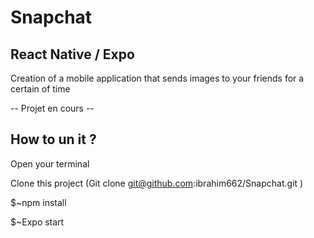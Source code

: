# Snapchat
## React Native / Expo

Creation of a mobile application that sends images to your friends for a certain of
time

-- Projet en cours --

## How to un it ?

Open your terminal

Clone this project (Git clone git@github.com:ibrahim662/Snapchat.git ) 

$~npm install

$~Expo start
